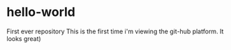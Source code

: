 # hello-world
First ever repository
This is the first time i'm viewing the git-hub platform.
It looks great)
